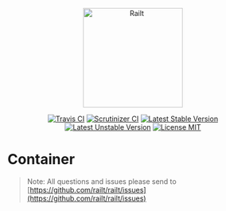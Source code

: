 <p align="center">
    <img src="https://railt.org/images/logo-dark.svg" width="200" alt="Railt" />
</p>

<p align="center">
    <a href="https://travis-ci.org/railt/container"><img src="https://travis-ci.org/railt/container.svg?branch=1.4.x" alt="Travis CI" /></a>
    <a href="https://scrutinizer-ci.com/g/railt/container/?branch=1.4.x"><img src="https://scrutinizer-ci.com/g/railt/container/badges/quality-score.png?b=1.4.x" alt="Scrutinizer CI" /></a>
    <a href="https://packagist.org/packages/railt/container"><img src="https://poser.pugx.org/railt/container/version" alt="Latest Stable Version"></a>
    <a href="https://packagist.org/packages/railt/container"><img src="https://poser.pugx.org/railt/container/v/unstable" alt="Latest Unstable Version"></a>
    <a href="https://raw.githubusercontent.com/railt/container/master/LICENSE"><img src="https://poser.pugx.org/railt/container/license" alt="License MIT"></a>
</p>

# Container

> Note: All questions and issues please send 
to [https://github.com/railt/railt/issues](https://github.com/railt/railt/issues)


